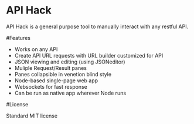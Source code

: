 API Hack
=======

API Hack is a general purpose tool to manually interact with any restful API.

#Features

- Works on any API
- Create API URL requests with URL builder customized for API
- JSON viewing and editing (using JSONeditor)
- Muliple Request/Result panes
- Panes collapsible in venetion blind style
- Node-based single-page web app
- Websockets for fast response
- Can be run as native app wherever Node runs

#License

Standard MIT license
